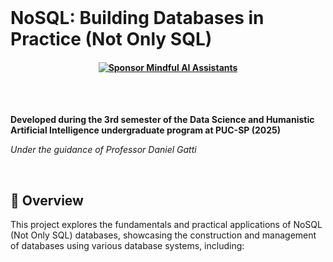 
<br>

# NoSQL: Building Databases in Practice (Not Only SQL)
#### <p align="center"> [![Sponsor Mindful AI Assistants](https://img.shields.io/badge/Sponsor-Mindful%20AI%20%20Assistants-brightgreen?logo=GitHub)](https://github.com/sponsors/Mindful-AI-Assistants)


<br>



<br>


**Developed during the 3rd semester of the Data Science and Humanistic Artificial Intelligence undergraduate program at PUC-SP (2025)**  

*Under the guidance of Professor Daniel Gatti*


<br>

## 📖 Overview

This project explores the fundamentals and practical applications of NoSQL (Not Only SQL) databases, showcasing the construction and management of databases using various database systems, including:
